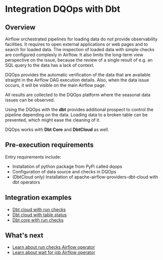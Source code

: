 # Integration DQOps with Dbt

## Overview

Airflow orchestrated pipelines for loading data do not provide observability facilities.
It requires to open external applications or web pages and to search for loaded data.
The inspection of loaded data with simple checks are configured complexly in Airflow.
It also limits the long-term view perspective on the issue, because the review of a single result of e.g. an SQL query to the data has a lack of context.

DQOps provides the automatic verification of the data that are available straight in the Airflow DAG execution details.
Also, when the data issue occurs, it will be visible on the main Airflow page.

All results are collected to the DQOps platform where the seasonal data issues can be observed.

Using the DQOps with the **dbt** provides additional prospect to control the pipeline depending on the data.
Loading data to a broken table can be prevented, which might ease the cleaning of it.

DQOps works with **Dbt Core** and **DbtCloud** as well.


## Pre-execution requirements

Entry requirements include:

- Installation of python package from PyPi called dqops
- Configuration of data source and checks in DQOps
- (DbtCloud only) Installation of apache-airflow-providers-dbt-cloud with dbt operators


## Integration examples

- [Dbt cloud with run checks](dbt-cloud-run-checks-use-case.md)
- [Dbt cloud with table status](dbt-cloud-table-status-use-case.md)
- [Dbt core with run checks](dbt-core-use-case.md)


## What's next

- [Learn about run checks Airflow operator](../airflow/run-checks-operator.md)
- [Learn about wait for job Airflow operator](../airflow/wait-for-job-operator.md)

